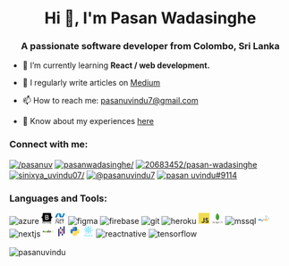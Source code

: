 <h1 align="center">Hi 👋, I'm Pasan Wadasinghe</h1>
<h3 align="center">A passionate software developer from Colombo, Sri Lanka</h3>

- 🌱 I’m currently learning **React / web development.**

- 📝 I regularly write articles on [Medium](https://medium.com/@pasanuvindu7)

- 📫 How to reach me: pasanuvindu7@gmail.com

- 📄 Know about my experiences [here](https://drive.google.com/drive/folders/1CUUjp31t9ODw9TnnrsZxEIfnp67D8nj9?usp=share_link)

<h3 align="left">Connect with me:</h3>
<p align="left">
<a href="https://twitter.com/pasanuv" target="_blank"><img align="center" src="https://raw.githubusercontent.com/rahuldkjain/github-profile-readme-generator/master/src/images/icons/Social/twitter.svg" alt="/pasanuv" height="20" width="20" /></a>
<a href="https://linkedin.com/in/pasanwadasinghe/" target="_blank"><img align="center" src="https://raw.githubusercontent.com/rahuldkjain/github-profile-readme-generator/master/src/images/icons/Social/linked-in-alt.svg" alt="pasanwadasinghe/" height="20" width="20" /></a>
<a href="https://stackoverflow.com/users/20683452/pasan-wadasinghe" target="_blank"><img align="center" src="https://raw.githubusercontent.com/rahuldkjain/github-profile-readme-generator/master/src/images/icons/Social/stack-overflow.svg" alt="20683452/pasan-wadasinghe" height="20" width="20" /></a>
<a href="https://instagram.com/sinixya_uvindu07/" target="_blank"><img align="center" src="https://raw.githubusercontent.com/rahuldkjain/github-profile-readme-generator/master/src/images/icons/Social/instagram.svg" alt="sinixya_uvindu07/" height="20" width="20" /></a>
<a href="https://medium.com/@pasanuvindu7" target="_blank"><img align="center" src="https://raw.githubusercontent.com/rahuldkjain/github-profile-readme-generator/master/src/images/icons/Social/medium.svg" alt="@pasanuvindu7" height="20" width="20" /></a>
<a href="https://discord.gg/pasan uvindu#9114" target="_blank"><img align="center" src="https://raw.githubusercontent.com/rahuldkjain/github-profile-readme-generator/master/src/images/icons/Social/discord.svg" alt="pasan uvindu#9114" height="20" width="20" /></a>
</p>

<h3 align="left">Languages and Tools:</h3>
<p align="left"> 
<img src="https://www.vectorlogo.zone/logos/microsoft_azure/microsoft_azure-icon.svg" alt="azure" height="20" width="20"/> 
<img src="https://raw.githubusercontent.com/devicons/devicon/master/icons/bootstrap/bootstrap-plain-wordmark.svg" alt="bootstrap" height="20" width="20"/> 
<img src="https://raw.githubusercontent.com/devicons/devicon/master/icons/dot-net/dot-net-original-wordmark.svg" alt="dotnet" height="20" width="20"/> 
<img src="https://www.vectorlogo.zone/logos/figma/figma-icon.svg" alt="figma" height="20" width="20"/> 
<img src="https://www.vectorlogo.zone/logos/firebase/firebase-icon.svg" alt="firebase" height="20" width="20"/> 
<img src="https://www.vectorlogo.zone/logos/git-scm/git-scm-icon.svg" alt="git" height="20" width="20"/> 
<img src="https://www.vectorlogo.zone/logos/heroku/heroku-icon.svg" alt="heroku" height="20" width="20"/> 
<img src="https://raw.githubusercontent.com/devicons/devicon/master/icons/javascript/javascript-original.svg" alt="javascript" height="20" width="20"/> 
<img src="https://raw.githubusercontent.com/devicons/devicon/master/icons/mongodb/mongodb-original-wordmark.svg" alt="mongodb" height="20" width="20"/> 
<img src="https://www.svgrepo.com/show/303229/microsoft-sql-server-logo.svg" alt="mssql" height="20" width="20"/> 
<img src="https://raw.githubusercontent.com/devicons/devicon/master/icons/mysql/mysql-original-wordmark.svg" alt="mysql" height="20" width="20"/> 
<img src="https://cdn.worldvectorlogo.com/logos/nextjs-2.svg" alt="nextjs" height="20" width="20"/> 
<img src="https://raw.githubusercontent.com/devicons/devicon/master/icons/nodejs/nodejs-original-wordmark.svg" alt="nodejs" height="20" width="20"/> 
<img src="https://raw.githubusercontent.com/devicons/devicon/2ae2a900d2f041da66e950e4d48052658d850630/icons/pandas/pandas-original.svg" alt="pandas" height="20" width="20"/> 
<img src="https://raw.githubusercontent.com/devicons/devicon/master/icons/python/python-original.svg" alt="python" height="20" width="20"/> 
<img src="https://raw.githubusercontent.com/devicons/devicon/master/icons/react/react-original-wordmark.svg" alt="react" height="20" width="20"/> 
<img src="https://reactnative.dev/img/header_logo.svg" alt="reactnative" height="20" width="20"/> 
<img src="https://www.vectorlogo.zone/logos/tensorflow/tensorflow-icon.svg" alt="tensorflow" height="20" width="20"/> 
</p>

<p><img align="center" src="https://github-readme-stats.vercel.app/api/top-langs?username=pasanuvindu&show_icons=true&locale=en&layout=compact" alt="pasanuvindu" /></p>
